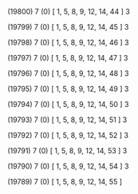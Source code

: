 (19800) 7 (0) [ 1, 5, 8, 9, 12, 14, 44 ] 3 


(19799) 7 (0) [ 1, 5, 8, 9, 12, 14, 45 ] 3 


(19798) 7 (0) [ 1, 5, 8, 9, 12, 14, 46 ] 3 


(19797) 7 (0) [ 1, 5, 8, 9, 12, 14, 47 ] 3 


(19796) 7 (0) [ 1, 5, 8, 9, 12, 14, 48 ] 3 


(19795) 7 (0) [ 1, 5, 8, 9, 12, 14, 49 ] 3 


(19794) 7 (0) [ 1, 5, 8, 9, 12, 14, 50 ] 3 


(19793) 7 (0) [ 1, 5, 8, 9, 12, 14, 51 ] 3 


(19792) 7 (0) [ 1, 5, 8, 9, 12, 14, 52 ] 3 


(19791) 7 (0) [ 1, 5, 8, 9, 12, 14, 53 ] 3 


(19790) 7 (0) [ 1, 5, 8, 9, 12, 14, 54 ] 3 


(19789) 7 (0) [ 1, 5, 8, 9, 12, 14, 55 ]  

